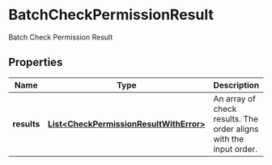 

# BatchCheckPermissionResult

Batch Check Permission Result

## Properties

| Name | Type | Description | Notes |
|------------ | ------------- | ------------- | -------------|
|**results** | [**List&lt;CheckPermissionResultWithError&gt;**](CheckPermissionResultWithError.md) | An array of check results. The order aligns with the input order. |  |



